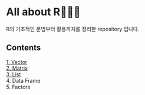 # All about R👩🏻‍💻
R의 기초적인 문법부터 활용까지를 정리한 repository 입니다. 



## Contents 
[1. Vector](https://github.com/daeunni/All-about-R-/blob/main/1.%20Vector.md)     
[2. Matrix](https://github.com/daeunni/All-about-R-/blob/main/2.%20Matrix.md)      
[3. List](https://github.com/daeunni/All-about-R-/blob/main/3.%20Lists.md)    
4. Data Frame     
5. Factors
